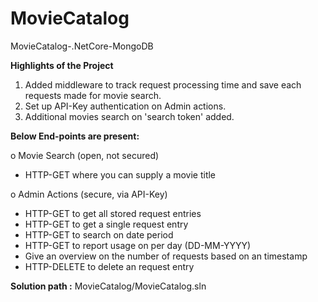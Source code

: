 # MovieCatalog
MovieCatalog-.NetCore-MongoDB

**Highlights of the Project**
  1. Added middleware to track request processing time and save each requests made for movie search.
  2. Set up API-Key authentication on Admin actions.
  3. Additional movies search on 'search token' added.

**Below End-points are present:**

o Movie Search (open, not secured)

-    HTTP-GET where you can supply a movie title

  
o Admin Actions (secure, via API-Key)

-  HTTP-GET to get all stored request entries
-  HTTP-GET to get a single request entry
-  HTTP-GET to search on date period
-  HTTP-GET to report usage on per day (DD-MM-YYYY)
-  Give an overview on the number of requests based on an timestamp 
-  HTTP-DELETE to delete an request entry



**Solution path :** MovieCatalog/MovieCatalog.sln
